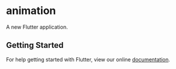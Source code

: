 # animation

A new Flutter application.

## Getting Started

For help getting started with Flutter, view our online
[documentation](https://flutter.io/).
